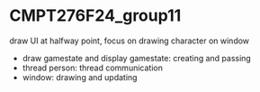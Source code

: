 # CMPT276F24_group11

draw UI at halfway point,
focus on drawing character on window

- draw gamestate and display gamestate: creating and passing
- thread person: thread communication
- window: drawing and updating
